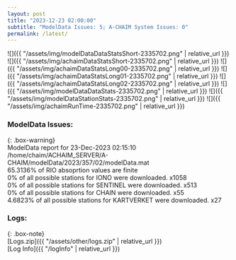 ```yaml
---
layout: post
title: "2023-12-23 02:00:00"
subtitle: "ModelData Issues: 5; A-CHAIM System Issues: 0"
permalink: /latest/
---
```


![]({{ "/assets/img/modelDataDataStatsShort-2335702.png" | relative_url }})
![]({{ "/assets/img/achaimDataStatsShort-2335702.png" | relative_url }})
![]({{ "/assets/img/achaimDataStatsLong00-2335702.png" | relative_url }})
![]({{ "/assets/img/achaimDataStatsLong01-2335702.png" | relative_url }})
![]({{ "/assets/img/achaimDataStatsLong02-2335702.png" | relative_url }})
![]({{ "/assets/img/modelDataDataStats-2335702.png" | relative_url }})
![]({{ "/assets/img/modelDataStationStats-2335702.png" | relative_url }})
![]({{ "/assets/img/achaimRunTime-2335702.png" | relative_url }})


### ModelData Issues:  
  
{: .box-warning}  
 ModelData report for 23-Dec-2023 02:15:10   
 /home/chaim/ACHAIM_SERVER/A-CHAIM/modelData/2023/357/02/modelData.mat   
 65.3136% of RIO absoprtion values are finite   
 0% of all possible stations for IONO were downloaded. x1058   
 0% of all possible stations for SENTINEL were downloaded. x513   
 0% of all possible stations for CHAIN were downloaded. x55   
 4.6823% of all possible stations for KARTVERKET were downloaded. x27   
  


### Logs:  
  
{: .box-note}  
[Logs.zip]({{ "/assets/other/logs.zip" | relative_url }})  
[Log Info]({{ "/logInfo" | relative_url }})  
